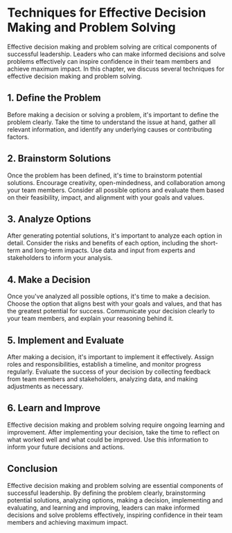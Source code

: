 Techniques for Effective Decision Making and Problem Solving
==========================================================================================================================

Effective decision making and problem solving are critical components of successful leadership. Leaders who can make informed decisions and solve problems effectively can inspire confidence in their team members and achieve maximum impact. In this chapter, we discuss several techniques for effective decision making and problem solving.

1\. Define the Problem
---------------------

Before making a decision or solving a problem, it's important to define the problem clearly. Take the time to understand the issue at hand, gather all relevant information, and identify any underlying causes or contributing factors.

2\. Brainstorm Solutions
-----------------------

Once the problem has been defined, it's time to brainstorm potential solutions. Encourage creativity, open-mindedness, and collaboration among your team members. Consider all possible options and evaluate them based on their feasibility, impact, and alignment with your goals and values.

3\. Analyze Options
------------------

After generating potential solutions, it's important to analyze each option in detail. Consider the risks and benefits of each option, including the short-term and long-term impacts. Use data and input from experts and stakeholders to inform your analysis.

4\. Make a Decision
------------------

Once you've analyzed all possible options, it's time to make a decision. Choose the option that aligns best with your goals and values, and that has the greatest potential for success. Communicate your decision clearly to your team members, and explain your reasoning behind it.

5\. Implement and Evaluate
-------------------------

After making a decision, it's important to implement it effectively. Assign roles and responsibilities, establish a timeline, and monitor progress regularly. Evaluate the success of your decision by collecting feedback from team members and stakeholders, analyzing data, and making adjustments as necessary.

6\. Learn and Improve
--------------------

Effective decision making and problem solving require ongoing learning and improvement. After implementing your decision, take the time to reflect on what worked well and what could be improved. Use this information to inform your future decisions and actions.

Conclusion
----------

Effective decision making and problem solving are essential components of successful leadership. By defining the problem clearly, brainstorming potential solutions, analyzing options, making a decision, implementing and evaluating, and learning and improving, leaders can make informed decisions and solve problems effectively, inspiring confidence in their team members and achieving maximum impact.
